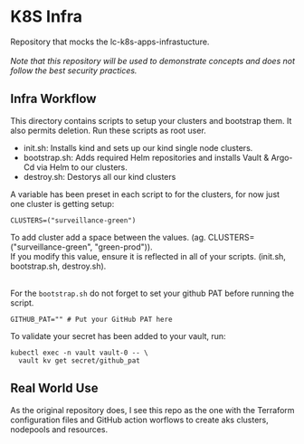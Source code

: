 # K8S Infra

Repository that mocks the lc-k8s-apps-infrastucture. </br></br>
*Note that this repository will be used to demonstrate concepts and does not follow the best security practices.*

## Infra Workflow

This directory contains scripts to setup your clusters and bootstrap them. It also permits deletion. Run these scripts as root user.

* init.sh: Installs kind and sets up our kind single node clusters.
* bootstrap.sh: Adds required Helm repositories and installs Vault & Argo-Cd via Helm to our clusters.
* destroy.sh: Destorys all our kind clusters

A variable has been preset in each script to for the clusters, for now just one cluster is getting setup:

```
CLUSTERS=("surveillance-green")
```

To add cluster add a space between the values. (ag. CLUSTERS=("surveillance-green", "green-prod")). </br>
If you modify this value, ensure it is reflected in all of your scripts. (init.sh, bootstrap.sh, destroy.sh). 
</br></br>

For the ```bootstrap.sh``` do not forget to set your github PAT before running the script.

```
GITHUB_PAT="" # Put your GitHub PAT here
```

To validate your secret has been added to your vault, run:

```
kubectl exec -n vault vault-0 -- \
  vault kv get secret/github_pat
```

## Real World Use

As the original repository does, I see this repo as the one with the Terraform configuration files and GitHub action worflows to create aks clusters, nodepools and resources. 